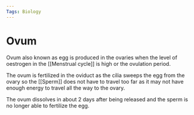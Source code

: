 ```yaml
---
Tags: Biology
---
```

# Ovum
Ovum also known as egg is produced in the ovaries when the level of oestrogen in the [[Menstrual cycle]] is high or the ovulation period.

The ovum is fertilized in the oviduct as the cilia sweeps the egg from the ovary so the [[Sperm]] does not have to travel too far as it may not have enough energy to travel all the way to the ovary.

The ovum dissolves in about 2 days after being released and the sperm is no longer able to fertilize the egg.